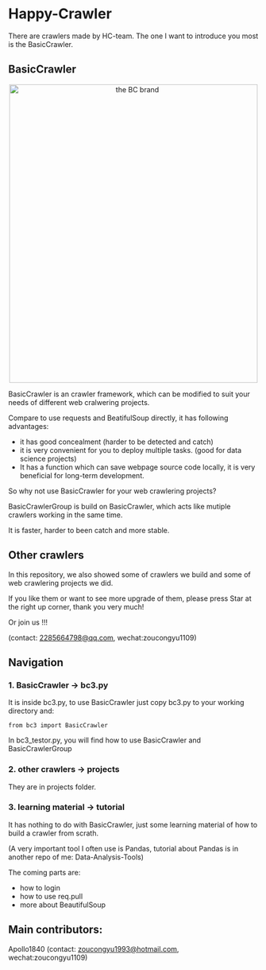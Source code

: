 # Happy-Crawler

There are crawlers made by HC-team. The one I want to introduce you most is the BasicCrawler.

## BasicCrawler

<p align="center"> 
    <img src="https://i.screenshot.net/4wxdjc3" alt="the BC brand" style="width:500px;height:600px;">
</p>

BasicCrawler is an crawler framework, which can be modified to suit your needs of different web cralwering projects. 

Compare to use requests and BeatifulSoup directly, it has following advantages:

* it has good concealment (harder to be detected and catch)
* it is very convenient for you to deploy multiple tasks. (good for data science projects)
* It has a function which can save webpage source code locally, it is very beneficial for long-term development.

So why not use BasicCrawler for your web crawlering projects?

BasicCrawlerGroup is build on BasicCrawler, which acts like mutiple crawlers working in the same time. 

It is faster, harder to been catch and more stable.
 
## Other crawlers

In this repository, we also showed some of crawlers we build and some of web crawlering projects we did. 

If you like them or want to see more upgrade of them, please press Star at the right up corner, thank you very much!

Or join us !!! 

(contact: 2285664798@qq.com, wechat:zoucongyu1109) 

## Navigation

### 1. BasicCrawler -> bc3.py

It is inside bc3.py, to use BasicCrawler just copy bc3.py to your working directory and:

    from bc3 import BasicCrawler

In bc3_testor.py, you will find how to use BasicCrawler and BasicCrawlerGroup

### 2. other crawlers -> projects

They are in projects folder.

### 3. learning material -> tutorial

It has nothing to do with BasicCrawler, just some learning material of how to build a crawler from scrath.

(A very important tool I often use is Pandas, tutorial about Pandas is in another repo of me: Data-Analysis-Tools)

The coming parts are:
* how to login
* how to use req.pull
* more about BeautifulSoup

## Main contributors:
Apollo1840 (contact: zoucongyu1993@hotmail.com, wechat:zoucongyu1109)

